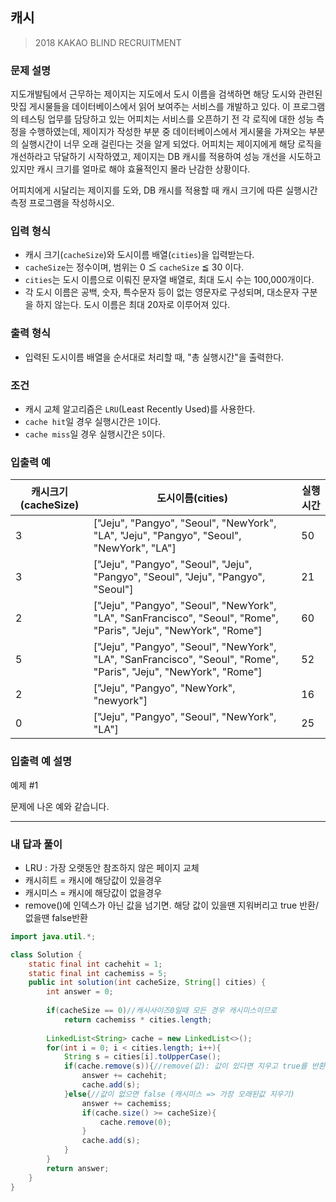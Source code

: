 ## 캐시

> 2018 KAKAO BLIND RECRUITMENT

### 문제 설명

지도개발팀에서 근무하는 제이지는 지도에서 도시 이름을 검색하면 해당 도시와 관련된 맛집 게시물들을 데이터베이스에서 읽어 보여주는 서비스를 개발하고 있다.
이 프로그램의 테스팅 업무를 담당하고 있는 어피치는 서비스를 오픈하기 전 각 로직에 대한 성능 측정을 수행하였는데, 제이지가 작성한 부분 중 데이터베이스에서 게시물을 가져오는 부분의 실행시간이 너무 오래 걸린다는 것을 알게 되었다.
어피치는 제이지에게 해당 로직을 개선하라고 닦달하기 시작하였고, 제이지는 DB 캐시를 적용하여 성능 개선을 시도하고 있지만 캐시 크기를 얼마로 해야 효율적인지 몰라 난감한 상황이다.

어피치에게 시달리는 제이지를 도와, DB 캐시를 적용할 때 캐시 크기에 따른 실행시간 측정 프로그램을 작성하시오.

### 입력 형식

- 캐시 크기(`cacheSize`)와 도시이름 배열(`cities`)을 입력받는다.
- `cacheSize`는 정수이며, 범위는 0 ≦ `cacheSize` ≦ 30 이다.
- `cities`는 도시 이름으로 이뤄진 문자열 배열로, 최대 도시 수는 100,000개이다.
- 각 도시 이름은 공백, 숫자, 특수문자 등이 없는 영문자로 구성되며, 대소문자 구분을 하지 않는다. 도시 이름은 최대 20자로 이루어져 있다.

### 출력 형식

- 입력된 도시이름 배열을 순서대로 처리할 때, "총 실행시간"을 출력한다.

### 조건

- 캐시 교체 알고리즘은 `LRU`(Least Recently Used)를 사용한다.
- `cache hit`일 경우 실행시간은 `1`이다.
- `cache miss`일 경우 실행시간은 `5`이다.

### 입출력 예

| 캐시크기(cacheSize) | 도시이름(cities)                                             | 실행시간 |
| ------------------- | ------------------------------------------------------------ | -------- |
| 3                   | ["Jeju", "Pangyo", "Seoul", "NewYork", "LA", "Jeju", "Pangyo", "Seoul", "NewYork", "LA"] | 50       |
| 3                   | ["Jeju", "Pangyo", "Seoul", "Jeju", "Pangyo", "Seoul", "Jeju", "Pangyo", "Seoul"] | 21       |
| 2                   | ["Jeju", "Pangyo", "Seoul", "NewYork", "LA", "SanFrancisco", "Seoul", "Rome", "Paris", "Jeju", "NewYork", "Rome"] | 60       |
| 5                   | ["Jeju", "Pangyo", "Seoul", "NewYork", "LA", "SanFrancisco", "Seoul", "Rome", "Paris", "Jeju", "NewYork", "Rome"] | 52       |
| 2                   | ["Jeju", "Pangyo", "NewYork", "newyork"]                     | 16       |
| 0                   | ["Jeju", "Pangyo", "Seoul", "NewYork", "LA"]                 | 25       |

### 입출력 예 설명

예제 #1

문제에 나온 예와 같습니다.

---

### 내 답과 풀이

- LRU : 가장 오랫동안 참조하지 않은 페이지 교체
- 캐시히트 = 캐시에 해당값이 있을경우
- 캐시미스 = 캐시에 해당값이 없을경우
- remove()에 인덱스가 아닌 값을 넘기면. 해당 값이 있을땐 지워버리고 true 반환/ 없을땐 false반환


```java
import java.util.*;

class Solution {
    static final int cachehit = 1;
    static final int cachemiss = 5;
    public int solution(int cacheSize, String[] cities) {
        int answer = 0;
        
        if(cacheSize == 0)//캐시사이즈0일때 모든 경우 캐시미스이므로
            return cachemiss * cities.length;
        
        LinkedList<String> cache = new LinkedList<>();
        for(int i = 0; i < cities.length; i++){
            String s = cities[i].toUpperCase();
            if(cache.remove(s)){//remove(값): 값이 있다면 지우고 true를 반환(캐시히트-> 캐시에 넣음)
                answer += cachehit;
                cache.add(s);
            }else{//값이 없으면 false (캐시미스 => 가장 오래된값 지우기)
                answer += cachemiss;
                if(cache.size() >= cacheSize){
                    cache.remove(0);
                }
                cache.add(s);
            }
        }
        return answer;
    }
}
```



